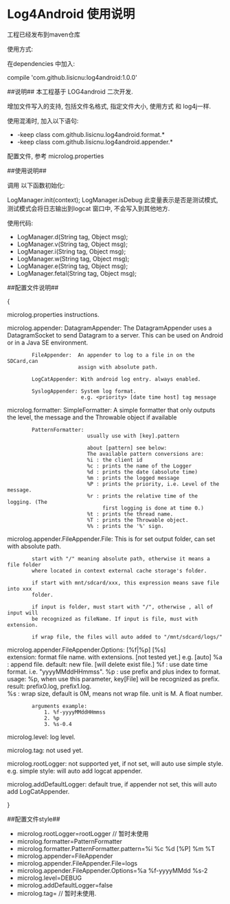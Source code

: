 Log4Android 使用说明
===========

工程已经发布到maven仓库


使用方式:

在dependencies 中加入: 

  compile 'com.github.lisicnu:log4android:1.0.0'
  

##说明##
 本工程基于 LOG4android 二次开发.

增加文件写入的支持, 包括文件名格式, 指定文件大小,  使用方式 和 log4j一样.


使用混淆时, 加入以下语句:

* -keep class com.github.lisicnu.log4android.format.*
* -keep class com.github.lisicnu.log4android.appender.*

配置文件, 参考 microlog.properties


##使用说明##

调用 以下函数初始化:

LogManager.init(context);
LogManager.isDebug 此变量表示是否是测试模式, 测试模式会将日志输出到logcat 窗口中, 不会写入到其他地方.


使用代码:
* LogManager.d(String tag, Object msg);
* LogManager.v(String tag, Object msg);
* LogManager.i(String tag, Object msg);
* LogManager.w(String tag, Object msg);
* LogManager.e(String tag, Object msg);
* LogManager.fetal(String tag, Object msg);


##配置文件说明##

{

 microlog.properties instructions.

 microlog.appender: 
			DatagramAppender: The DatagramAppender uses a DatagramSocket  to 
							  send Datagram to a server. This can be used on 
							  Android or in a Java SE environment.

			FileAppender:  An appender to log to a file in on the SDCard,can
						   assign with absolute path.
							
			LogCatAppender: With android log entry. always enabled.

			SyslogAppender: System log format.
							e.g. <priority> [date time host] tag message



 microlog.formatter:
			SimpleFormatter: A simple formatter that only outputs the level, 
							 the message and the Throwable object if available

			PatternFormatter: 
							  usually use with [key].pattern

							  about [pattern] see below:
  							  The available pattern conversions are:
							  %i : the client id
							  %c : prints the name of the Logger
							  %d : prints the date (absolute time)
							  %m : prints the logged message
							  %P : prints the priority, i.e. Level of the message.
							  %r : prints the relative time of the logging. (The 
  							  	   first logging is done at time 0.)
							  %t : prints the thread name.
							  %T : prints the Throwable object.
							  %% : prints the '%' sign.

 microlog.appender.FileAppender.File:
			This is for set output folder, can set with absolute path.

			start with "/" meaning absolute path, otherwise it means a file folder 
			where located in context external cache storage's folder.

			if start with mnt/sdcard/xxx, this expression means save file into xxx
			folder.
			
			if input is folder, must start with "/", otherwise , all of input will
  			be recognized as fileName. If input is file, must with extension.
		
			if wrap file, the files will auto added to "/mnt/sdcard/logs/"

 microlog.appender.FileAppender.Options: [%f|%p] [%s]			
			extension: format file name. with extensions. [not tested yet.]
			e.g. [auto]
				%a : append file.  default: new file. [will delete exist file.]
				%f : use date time format.  i.e. "yyyyMMddHHmmss".
				%p : use prefix and plus index to format.
					 usage: %p, when use this  parameter, key[File] will be 
  							recognized as prefix.
					 result: prefix0.log, prefix1.log.							
				%s : wrap size, default is 0M, means not wrap file. unit is M.
					 A float number.

			arguments example: 
				1. %f-yyyyMMddHHmmss
				2. %p
				3. %s-0.4
 
 microlog.level:
			log level.

 microlog.tag: 
			not used yet.

 microlog.rootLogger:
                   not supported yet, if not set, will auto use simple style.
					e.g. simple style: will auto add logcat appender.

 microlog.addDefaultLogger:
                   default true, if appender not set, this will auto add LogCatAppender.

}

##配置文件style##

* microlog.rootLogger=rootLogger // 暂时未使用
* microlog.formatter=PatternFormatter
* microlog.formatter.PatternFormatter.pattern=%i %c %d [%P] %m %T
* microlog.appender=FileAppender
* microlog.appender.FileAppender.File=logs
* microlog.appender.FileAppender.Options=%a %f-yyyyMMdd %s-2
* microlog.level=DEBUG
* microlog.addDefaultLogger=false
* microlog.tag= // 暂时未使用.




